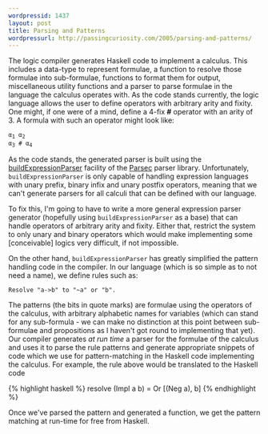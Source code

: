 ```yaml
--- 
wordpressid: 1437
layout: post
title: Parsing and Patterns
wordpressurl: http://passingcuriosity.com/2005/parsing-and-patterns/
---
```


The logic compiler generates Haskell code to implement a calculus. This
includes a data-type to represent formulae, a function to resolve those
formulae into sub-formulae, functions to format them for output, miscellaneous
utility functions and a parser to parse formulae in the language the calculus
operates with. As the code stands currently, the logic language allows the
user to define operators with arbitrary arity and fixity. One might, if one
were of a mind, define a 4-fix **#** operator with an arity of 3. A formula
with such an operator might look like:

<code style="text-align: center;">&alpha;<sub>1</sub> &alpha;<sub>2</sub> &alpha;<sub>3</sub> # &alpha;<sub>4</sub></code>

As the code stands, the generated parser is built using the <a href="http://www.cs.uu.nl/people/daan/download/parsec/parsec.html#buildExpressionParser">buildExpressionParser</a> facility of the <a href="http://www.cs.uu.nl/~daan/parsec.html">Parsec</a> parser library. Unfortunately, `buildExpressionParser` is only capable of handling expression languages with unary prefix, binary infix and unary postfix operators, meaning that we can't generate parsers for all calculi that can be defined with our language.

To fix this, I'm going to have to write a more general expression parser
generator (hopefully using `buildExpressionParser` as a base) that can handle
operators of arbitrary arity and fixity. Either that, restrict the system to
only unary and binary operators which would make implementing some
[conceivable] logics very difficult, if not impossible.

On the other hand, `buildExpressionParser` has greatly simplified the pattern
handling code in the compiler. In our language (which is so simple as to not
need a name), we define rules such as: 

`Resolve "a->b" to "~a" or "b".`

The patterns (the bits in quote marks) are formulae using the operators of the
calculus, with arbitrary alphabetic names for variables (which can stand for
any sub-formula - we can make no distinction at this point between
sub-formulae and propositions as I haven't got round to implementing that
yet). Our compiler generates *at run time* a parser for the
formulae of the calculus and uses it to parse the rule patterns and generate
appropriate snippets of code which we use for pattern-matching in the Haskell
code implementing the calculus. For example, the rule above would be
translated to the Haskell code 

{% highlight haskell %}
resolve (Impl a b) = Or [(Neg a), b]
{% endhighlight %}

Once we've parsed the pattern and generated a function, we get the pattern
matching at run-time for free from Haskell.
